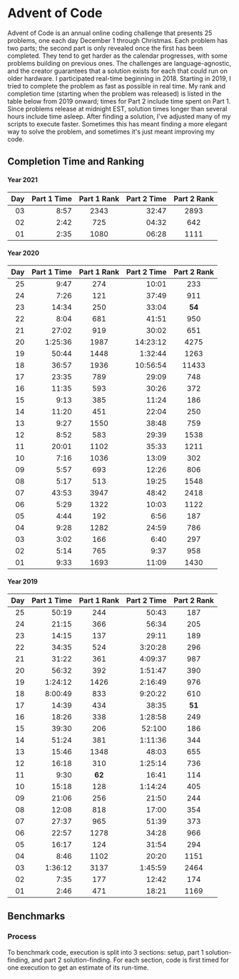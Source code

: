 # Advent of Code

Advent of Code is an annual online coding challenge that presents 25 problems, one each day December 1 through Christmas. Each problem has two parts; the second part is only revealed once the first has been completed. They tend to get harder as the calendar progresses, with some problems building on previous ones. The challenges are language-agnostic, and the creator guarantees that a solution exists for each that could run on older hardware. I participated real-time beginning in 2018. Starting in 2019, I tried to complete the problem as fast as possible in real time. My rank and completion time (starting when the problem was released) is listed in the table below from 2019 onward; times for Part 2 include time spent on Part 1. Since problems release at midnight EST, solution times longer than several hours include time asleep. After finding a solution, I\'ve adjusted many of my scripts to execute faster. Sometimes this has meant finding a more elegant way to solve the problem, and sometimes it\'s just meant improving my code.

## Completion Time and Ranking

#### Year 2021

|Day|Part 1 Time|Part 1 Rank|Part 2 Time|Part 2 Rank|
|---:|---:|:---:|---:|:---:|
|03|8:57|2343|32:47|2893|
|02|2:42|725|04:32|642|
|01|2:35|1080|06:28|1111|

#### Year 2020

|Day|Part 1 Time|Part 1 Rank|Part 2 Time|Part 2 Rank|
|---:|---:|:---:|---:|:---:|
|25|9:47|274|10:01|233|
|24|7:26|121|37:49|911|
|23|14:34|250|33:04|**54**|
|22|8:04|681|41:51|950|
|21|27:02|919|30:02|651|
|20|1:25:36|1987|14:23:12|4275|
|19|50:44|1448|1:32:44|1263|
|18|36:57|1936|10:56:54|11433|
|17|23:35|789|29:09|748|
|16|11:35|593|30:26|372|
|15|9:13|385|11:24|186|
|14|11:20|451|22:04|250|
|13|9:27|1550|38:48|759|
|12|8:52|583|29:39|1538|
|11|20:01|1102|35:33|1211|
|10|7:16|1036|13:09|302|
|09|5:57|693|12:26|806|
|08|5:17|513|19:25|1548|
|07|43:53|3947|48:42|2418|
|06|5:29|1322|10:03|1122|
|05|4:44|192|6:56|187|
|04|9:28|1282|24:59|786|
|03|3:02|166|6:40|297|
|02|5:14|765|9:37|958|
|01|9:33|1693|11:09|1430|

#### Year 2019

|Day|Part 1 Time|Part 1 Rank|Part 2 Time|Part 2 Rank|
|---:|---:|:---:|---:|:---:|
|25|50:19|244|50:43|187|
|24|21:15|366|56:34|205|
|23|14:15|137|29:11|189|
|22|34:35|524|3:20:28|296|
|21|31:22|361|4:09:37|987|
|20|56:32|392|1:51:47|390|
|19|1:24:12|1426|2:16:49|976|
|18|8:00:49|833|9:20:22|610|
|17|14:39|434|38:35|**51**|
|16|18:26|338|1:28:58|249|
|15|39:30|206|52:100|186|
|14|51:24|381|1:11:36|344|
|13|15:46|1348|48:03|655|
|12|16:18|310|1:25:14|736|
|11|9:30|**62**|16:41|114|
|10|15:18|128|1:14:24|405|
|09|21:06|256|21:50|244|
|08|12:08|818|17:00|354|
|07|27:37|965|51:39|373|
|06|22:57|1278|34:28|966|
|05|16:17|124|31:54|294|
|04|8:46|1102|20:20|1151|
|03|1:36:12|3137|1:45:59|2464|
|02|7:35|177|12:42|174|
|01|2:46|471|18:21|1169|

## Benchmarks

### Process

To benchmark code, execution is split into 3 sections: setup, part 1 solution-finding, and part 2 solution-finding. For each section, code is first timed for one execution to get an estimate of its run-time.
